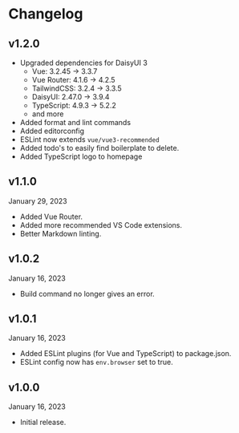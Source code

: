 # Changelog

## v1.2.0

- Upgraded dependencies for DaisyUI 3
  - Vue: 3.2.45 -> 3.3.7
  - Vue Router: 4.1.6 -> 4.2.5
  - TailwindCSS: 3.2.4 -> 3.3.5
  - DaisyUI: 2.47.0 -> 3.9.4
  - TypeScript: 4.9.3 -> 5.2.2
  - and more
- Added format and lint commands
- Added editorconfig
- ESLint now extends `vue/vue3-recommended`
- Added todo's to easily find boilerplate to delete.
- Added TypeScript logo to homepage

## v1.1.0

January 29, 2023

- Added Vue Router.
- Added more recommended VS Code extensions.
- Better Markdown linting.

## v1.0.2

January 16, 2023

- Build command no longer gives an error.

## v1.0.1

January 16, 2023

- Added ESLint plugins (for Vue and TypeScript) to package.json.
- ESLint config now has `env.browser` set to true.

## v1.0.0

January 16, 2023

- Initial release.
